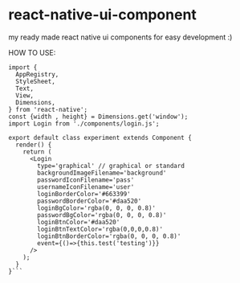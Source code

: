 # react-native-ui-component
my ready made react native ui components for easy development :)

HOW TO USE:

```import React, { Component } from 'react';
import {
  AppRegistry,
  StyleSheet,
  Text,
  View,
  Dimensions,
} from 'react-native';
const {width , height} = Dimensions.get('window');
import Login from './components/login.js';

export default class experiment extends Component {
  render() {
    return (
      <Login
        type='graphical' // graphical or standard
        backgroundImageFilename='background'
        passwordIconFilename='pass'
        usernameIconFilename='user'
        loginBorderColor='#663399'
        passwordBorderColor='#daa520'
        loginBgColor='rgba(0, 0, 0, 0.8)'
        passwordBgColor='rgba(0, 0, 0, 0.8)'
        loginBtnColor='#daa520'
        loginBtnTextColor='rgba(0,0,0,0.8)'
        loginBtnBorderColor='rgba(0, 0, 0, 0.8)'
        event={()=>{this.test('testing')}}
      />
    );
  }
}```
